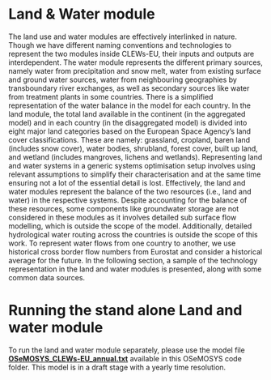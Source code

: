 # Land & Water module
The land use and water modules are effectively interlinked in nature. Though we have different naming conventions and technologies to represent the two modules inside CLEWs-EU, their inputs and outputs are interdependent. The water module represents the different primary sources, namely water from precipitation and snow melt, water from existing surface and ground water sources, water from neighbouring geographies by transboundary river exchanges, as well as secondary sources like water from treatment plants in some countries.  There is a simplified representation of the water balance in the model for each country.  In the land module, the total land available in the continent (in the aggregated model) and in each country (in the disaggregated model) is divided into eight major land categories based on the European Space Agency’s land cover classifications. These are namely: grassland, cropland, baren land (includes snow cover), water bodies, shrubland, forest cover, built up land, and wetland (includes mangroves, lichens and wetlands). Representing land and water systems in a generic systems optimisation setup involves using relevant assumptions to simplify their characterisation and at the same time ensuring not a lot of the essential detail is lost. Effectively, the land and water modules represent the balance of the two resources (i.e., land and water) in the respective systems. Despite accounting for the balance of these resources, some components like groundwater storage are not considered in these modules as it involves detailed sub surface flow modelling, which is outside the scope of the model. Additionally, detailed hydrological water routing across the countries is outside the scope of this work. To represent water flows from one country to another, we use historical cross border flow numbers from Eurostat and consider a historical average for the future. In the following section, a sample of the technology representation in the land and water modules is presented, along with some common data sources. 

# Running the stand alone Land and water module
To run the land and water module separately, please use the model file [**OSeMOSYS_CLEWs-EU_annual.txt**](https://github.com/CLIMATE-DIAMOND/EU-CLEWS/tree/main/Disaggregated%20EU%20Model/OSeMOSYS%20code) available in this OSeMOSYS code folder. This model is in a draft stage with a yearly time resolution.

